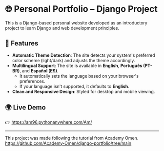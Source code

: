 # 🌐 Personal Portfolio – Django Project

This is a Django-based personal website developed as an introductory project to learn Django and web development principles.

## 🚀 Features

- **Automatic Theme Detection**: The site detects your system's preferred color scheme (light/dark) and adjusts the theme accordingly.
- **Multilingual Support**: The site is available in **English**, **Português (PT-BR)**, and **Español (ES)**.
  - It automatically sets the language based on your browser's preferences.
  - If your language isn't supported, it defaults to **English**.
- **Clean and Responsive Design**: Styled for desktop and mobile viewing.

## 🌍 Live Demo

👉 https://am96.pythonanywhere.com/Am/

---

This project was made following the tutorial from Academy Omen. 
https://github.com/Academy-Omen/django-portfolio/tree/main
